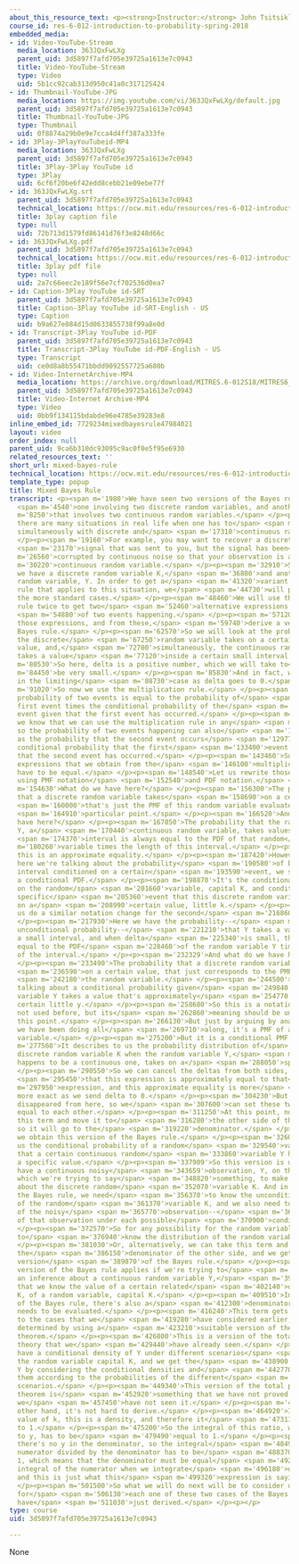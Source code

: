 ```yaml
---
about_this_resource_text: <p><strong>Instructor:</strong> John Tsitsiklis</p>
course_id: res-6-012-introduction-to-probability-spring-2018
embedded_media:
- id: Video-YouTube-Stream
  media_location: 363JQxFwLXg
  parent_uid: 3d5897f7afd705e39725a1613e7c0943
  title: Video-YouTube-Stream
  type: Video
  uid: 5b1cc92cab313d950c41a0c317125424
- id: Thumbnail-YouTube-JPG
  media_location: https://img.youtube.com/vi/363JQxFwLXg/default.jpg
  parent_uid: 3d5897f7afd705e39725a1613e7c0943
  title: Thumbnail-YouTube-JPG
  type: Thumbnail
  uid: 0f8874a29b0e9e7cca4d4ff387a333fe
- id: 3Play-3PlayYouTubeid-MP4
  media_location: 363JQxFwLXg
  parent_uid: 3d5897f7afd705e39725a1613e7c0943
  title: 3Play-3Play YouTube id
  type: 3Play
  uid: 6cf6f20be6f42edd8cebb21e09ebe77f
- id: 363JQxFwLXg.srt
  parent_uid: 3d5897f7afd705e39725a1613e7c0943
  technical_location: https://ocw.mit.edu/resources/res-6-012-introduction-to-probability-spring-2018/part-i-the-fundamentals/mixed-bayes-rule/363JQxFwLXg.srt
  title: 3play caption file
  type: null
  uid: 72b713d1579fd86141d76f3e8248d66c
- id: 363JQxFwLXg.pdf
  parent_uid: 3d5897f7afd705e39725a1613e7c0943
  technical_location: https://ocw.mit.edu/resources/res-6-012-introduction-to-probability-spring-2018/part-i-the-fundamentals/mixed-bayes-rule/363JQxFwLXg.pdf
  title: 3play pdf file
  type: null
  uid: 2a7c66eec2e189f56e7cf702536d0ea7
- id: Caption-3Play YouTube id-SRT
  parent_uid: 3d5897f7afd705e39725a1613e7c0943
  title: Caption-3Play YouTube id-SRT-English - US
  type: Caption
  uid: b9a627e084d15d0633855738f99a8e0d
- id: Transcript-3Play YouTube id-PDF
  parent_uid: 3d5897f7afd705e39725a1613e7c0943
  title: Transcript-3Play YouTube id-PDF-English - US
  type: Transcript
  uid: ce0d8a8b55471bbdd9092557725a680b
- id: Video-InternetArchive-MP4
  media_location: https://archive.org/download/MITRES.6-012S18/MITRES6_012S18_L10-09_300k.mp4
  parent_uid: 3d5897f7afd705e39725a1613e7c0943
  title: Video-Internet Archive-MP4
  type: Video
  uid: 0bb9f134115bdabde96e4785e39283e8
inline_embed_id: 7729234mixedbayesrule47984021
layout: video
order_index: null
parent_uid: 9ca6b310dc93095c9ac0f0e5f95e6930
related_resources_text: ''
short_url: mixed-bayes-rule
technical_location: https://ocw.mit.edu/resources/res-6-012-introduction-to-probability-spring-2018/part-i-the-fundamentals/mixed-bayes-rule
template_type: popup
title: Mixed Bayes Rule
transcript: <p><span m='1980'>We have seen two versions of the Bayes rule--</span>
  <span m='4540'>one involving two discrete random variables, and another</span> <span
  m='8250'>that involves two continuous random variables.</span> </p><p><span m='11660'>But
  there are many situations in real life when one has to</span> <span m='14700'>deal
  simultaneously with discrete and</span> <span m='17310'>continuous random variables.</span>
  </p><p><span m='19160'>For example, you may want to recover a discrete digital</span>
  <span m='23170'>signal that was sent to you, but the signal has been</span> <span
  m='26560'>corrupted by continuous noise so that your observation is a</span> <span
  m='30220'>continuous random variable.</span> </p><p><span m='32910'>So suppose that
  we have a discrete random variable K,</span> <span m='36800'>and another continuous
  random variable, Y. In order to get a</span> <span m='41320'>variant of the Bayes
  rule that applies to this situation, we</span> <span m='44730'>will proceed as in
  the more standard cases.</span> </p><p><span m='48460'>We will use the multiplication
  rule twice to get two</span> <span m='52460'>alternative expressions for the probability</span>
  <span m='54880'>of two events happening.</span> </p><p><span m='57120'>We will equate
  those expressions, and from these,</span> <span m='59740'>derive a version of the
  Bayes rule.</span> </p><p><span m='62570'>So we will look at the probability that
  the discrete</span> <span m='67250'>random variable takes on a certain numerical
  value, and,</span> <span m='72700'>simultaneously, the continuous random variable
  takes a value</span> <span m='77120'>inside a certain small interval.</span> </p><p><span
  m='80530'>So here, delta is a positive number, which we will take to</span> <span
  m='84450'>be very small.</span> </p><p><span m='85830'>And in fact, we will be interested
  in the limiting</span> <span m='88730'>case as delta goes to 0.</span> </p><p><span
  m='91020'>So now we use the multiplication rule.</span> </p><p><span m='93060'>The
  probability of two events is equal to the probability of</span> <span m='97380'>the
  first event times the conditional probability of the</span> <span m='103350'>second
  event given that the first event has occurred.</span> </p><p><span m='114300'>But
  we know that we can use the multiplication rule in any</span> <span m='118030'>order,
  so the probability of two events happening can also</span> <span m='121390'>be written
  as the probability that the second event occurs</span> <span m='129770'>times the
  conditional probability that the first</span> <span m='133400'>event occurs, given
  that the second event has occurred.</span> </p><p><span m='143460'>So these two
  expressions that we obtain from the</span> <span m='146100'>multiplication rule
  have to be equal.</span> </p><p><span m='148540'>Let us rewrite those expressions
  using PMF notation</span> <span m='152540'>and PDF notation.</span> </p><p><span
  m='154630'>What do we have here?</span> </p><p><span m='156300'>The probability
  that a discrete random variable takes</span> <span m='158690'>on a certain value--</span>
  <span m='160000'>that's just the PMF of this random variable evaluated at a</span>
  <span m='164910'>particular point.</span> </p><p><span m='166520'>And what do we
  have here?</span> </p><p><span m='167850'>The probability that the random variable,
  Y, a</span> <span m='170440'>continuous random variable, takes values inside an</span>
  <span m='174370'>interval is always equal to the PDF of that random</span> <span
  m='180260'>variable times the length of this interval.</span> </p><p><span m='184420'>And
  this is an approximate equality.</span> </p><p><span m='187420'>However, because
  here we're talking about the probability</span> <span m='190580'>of being in a small
  interval conditioned on a certain</span> <span m='193590'>event, we should be using
  a conditional PDF.</span> </p><p><span m='198870'>It's the conditional PDF conditioned
  on the random</span> <span m='201660'>variable, capital K, and conditioned on the
  specific</span> <span m='205360'>event that this discrete random variable takes
  on a</span> <span m='208990'>certain value, little k.</span> </p><p><span m='212920'>Let
  us do a similar notation change for the second</span> <span m='216860'>expression.</span>
  </p><p><span m='217930'>Here we have the probability--</span> <span m='219380'>the
  unconditional probability--</span> <span m='221210'>that Y takes a value inside
  a small interval, and when delta</span> <span m='225340'>is small, this is approximately
  equal to the PDF</span> <span m='228460'>of the random variable Y times the length
  of the interval.</span> </p><p><span m='232329'>And what do we have here?</span>
  </p><p><span m='233490'>The probability that a discrete random variable takes</span>
  <span m='236590'>on a certain value, that just corresponds to the PMF of that</span>
  <span m='242180'>the random variable.</span> </p><p><span m='244500'>However, we're
  talking about a conditional probability given</span> <span m='249840'>that a random
  variable Y takes a value that's approximately</span> <span m='254770'>equal to a
  certain little y.</span> </p><p><span m='258680'>So this is a notation that we have
  not used before, but its</span> <span m='262860'>meaning should be unambiguous at
  this point.</span> </p><p><span m='266130'>But just by arguing by analogy to what
  we have been doing all</span> <span m='269710'>along, it's a PMF of a discrete random
  variable.</span> </p><p><span m='275200'>But it is a conditional PMF.</span> </p><p><span
  m='277560'>It describes to us the probability distribution of</span> <span m='280500'>the
  discrete random variable K when the random variable Y,</span> <span m='285780'>which
  happens to be a continuous one, takes on a</span> <span m='288050'>specific value.</span>
  </p><p><span m='290550'>So we can cancel the deltas from both sides, and we have</span>
  <span m='295450'>that this expression is approximately equal to that</span> <span
  m='297950'>expression, and this approximate equality is more</span> <span m='300700'>and
  more exact as we send delta to 0.</span> </p><p><span m='304230'>But delta has already
  disappeared from here, so we</span> <span m='307600'>can set these two expressions
  equal to each other.</span> </p><p><span m='311250'>At this point, now, we can take
  this term and move it to</span> <span m='316280'>the other side of the equality
  so it will go to the</span> <span m='319220'>denominator.</span> </p><p><span m='320780'>And
  we obtain this version of the Bayes rule.</span> </p><p><span m='326010'>It gives
  us the conditional probability of a random</span> <span m='329540'>variable K given
  that a certain continuous random</span> <span m='333860'>variable Y has taken on
  a specific value.</span> </p><p><span m='337909'>So this version is useful if we
  have a continuous noisy</span> <span m='343659'>observation, Y, on the basis of
  which we're trying to say</span> <span m='348820'>something, to make inferences
  about the discrete random</span> <span m='352070'>variable K. And in order to apply
  the Bayes rule, we need</span> <span m='356370'>to know the unconditional distribution
  of the random</span> <span m='361370'>variable K, and we also need to have a model
  of the noisy</span> <span m='365770'>observation--</span> <span m='367610'>a model
  of that observation under each possible</span> <span m='370900'>conditional universe.</span>
  </p><p><span m='372570'>So for any possibility for the random variable K, we need
  to</span> <span m='376940'>know the distribution of the random variable Y.</span>
  </p><p><span m='381030'>Or, alternatively, we can take this term and send it to
  the</span> <span m='386150'>denominator of the other side, and we get a different
  version</span> <span m='389870'>of the Bayes rule.</span> </p><p><span m='391460'>This
  version of the Bayes rule applies if we're trying to</span> <span m='394210'>make
  an inference about a continuous random variable Y,</span> <span m='398500'>given
  that we know the value of a certain related</span> <span m='402140'>observation,
  K, of a random variable, capital K.</span> </p><p><span m='409510'>In both versions
  of the Bayes rule, there's also a</span> <span m='412300'>denominator term which
  needs to be evaluated.</span> </p><p><span m='416240'>This term gets evaluated similar
  to the cases that we</span> <span m='419280'>have considered earlier, and they are
  determined by using a</span> <span m='423210'>suitable version of the total probability
  theorem.</span> </p><p><span m='426800'>This is a version of the total probability
  theory that we</span> <span m='429440'>have already seen.</span> </p><p><span m='430970'>We
  have a conditional density of Y under different scenarios</span> <span m='435800'>for
  the random variable capital K, and we get the</span> <span m='438900'>density of
  Y by considering the conditional densities and</span> <span m='442770'>weighing
  them according to the probabilities of the different</span> <span m='446080'>discrete
  scenarios.</span> </p><p><span m='449340'>This version of the total probability
  theorem is</span> <span m='452920'>something that we have not proved so far, and
  we</span> <span m='457450'>have not seen it.</span> </p><p><span m='458990'>On the
  other hand, it's not hard to derive.</span> </p><p><span m='464920'>If we fix the
  value of k, this is a density, and therefore it</span> <span m='473110'>must integrate
  to 1.</span> </p><p><span m='475200'>So the integral of this ratio, with respect
  to y, has to be</span> <span m='479490'>equal to 1.</span> </p><p><span m='480850'>Now,
  there's no y in the denominator, so the integral</span> <span m='484990'>of the
  numerator divided by the denominator has to be</span> <span m='488370'>equal to
  1, which means that the denominator must be equal</span> <span m='492580'>to the
  integral of the numerator when we integrate</span> <span m='496180'>overall y's,
  and this is just what this</span> <span m='499320'>expression is saying.</span>
  </p><p><span m='501500'>So what we will do next will be to consider one example
  for</span> <span m='506130'>each one of these two cases of the Bayes rule that we
  have</span> <span m='511030'>just derived.</span> </p><p></p>
type: course
uid: 3d5897f7afd705e39725a1613e7c0943

---
```

None